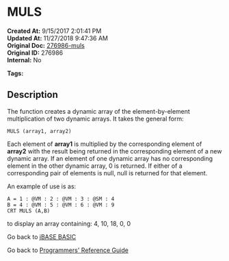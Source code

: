 # MULS

**Created At:** 9/15/2017 2:01:41 PM  
**Updated At:** 11/27/2018 9:47:36 AM  
**Original Doc:** [276986-muls](https://docs.jbase.com/36868-jbase-basic/276986-muls)  
**Original ID:** 276986  
**Internal:** No  

**Tags:**
<badge text='mathematical operations' vertical='middle' />
<badge text='dynamic arrays' vertical='middle' />

## Description

The function creates a dynamic array of the element-by-element multiplication of two dynamic arrays. It takes the general form:

```
MULS (array1, array2)
```

Each element of **array1** is multiplied by the corresponding element of **array2** with the result being returned in the corresponding element of a new dynamic array. If an element of one dynamic array has no corresponding element in the other dynamic array, 0 is returned. If either of a corresponding pair of elements is null, null is returned for that element.

An example of use is as:

```
A = 1 : @VM : 2 : @VM : 3 : @SM : 4
B = 4 : @VM : 5 : @VM : 6 : @VM : 9
CRT MULS (A,B)
```

to display an array containing: 4, 10, 18, 0, 0

Go back to [jBASE BASIC](./../README.md)

Go back to [Programmers' Reference Guide](./../../reference-guides/jbc/README.md)
